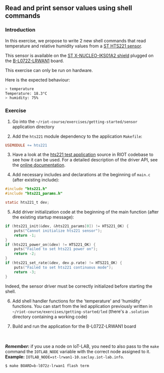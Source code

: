 ## Read and print sensor values using shell commands

### Introduction

In this exercise, we propose to write 2 new shell commands that read
temperature and relative humidity values from a
[ST HTS221 sensor](https://www.st.com/en/mems-and-sensors/hts221.html).

This sensor is available on the
[ST X-NUCLEO-IKS01A2 shield](https://www.st.com/en/ecosystems/x-nucleo-iks01a2.html)
plugged on the [B-L072Z-LRWAN1](https://www.st.com/en/evaluation-tools/b-l072z-lrwan1.html)
board.

This exercise can only be run on hardware.

Here is the expected behaviour:
```sh
> temperature
Temperature: 18.3°C
> humidity: 75%
```

### Exercise

1. Go into the `~/riot-course/exercises/getting-started/sensor` application
  directory

2. Add the `hts221` module dependency to the application `Makefile`:
```mk
USEMODULE += hts221
```

3. Have a look at the
[hts221 test application](https://github.com/RIOT-OS/RIOT/blob/master/tests/driver_hts221/main.c)
source in RIOT codebase to see how it can be used.
For a detailed description of the driver API, see the
[online documentation](http://doc.riot-os.org/group__drivers__hts221.html).

4. Add necessary includes and declarations at the beginning of `main.c`
(after existing include):
```c
#include "hts221.h"
#include "hts221_params.h"

static hts221_t dev;
```

5. Add driver initialization code at the beginning of the main function
(after the existing startup message):
```c
if (hts221_init(&dev, &hts221_params[0]) != HTS221_OK) {
    puts("Cannot initialize hts221 sensor");
    return -1;
}
if (hts221_power_on(&dev) != HTS221_OK) {
    puts("Failed to set hts221 power on");
    return -2;
}
if (hts221_set_rate(&dev, dev.p.rate) != HTS221_OK) {
    puts("Failed to set hts221 continuous mode");
    return -3;
}
```
Indeed, the sensor driver must be correctly initialized before starting the
shell.

6. Add shell handler functions for the 'temperature' and 'humidity' functions.
You can start from the led application previously written in
`~/riot-course/exercises/getting-started/led` (there's a `.solution` directory
containing a working code)

7. Build and run the application for the B-L072Z-LRWAN1 board

<br><br>_**Remember:**_ if you use a node on IoT-LAB, you need to also
pass to the `make` command the `IOTLAB_NODE` variable with the correct node
assigned to it.<br>
__Example:__ `IOTLAB_NODE=st-lrwan1-10.saclay.iot-lab.info`.

```sh
$ make BOARD=b-l072z-lrwan1 flash term
```
